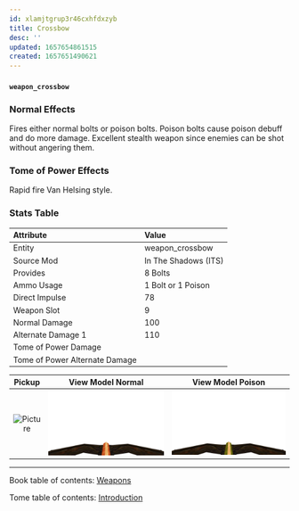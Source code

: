 ```yaml
---
id: xlamjtgrup3r46cxhfdxzyb
title: Crossbow
desc: ''
updated: 1657654861515
created: 1657651490621
---
```

#### `weapon_crossbow`

### Normal Effects
Fires either normal bolts or poison bolts.  Poison bolts cause poison debuff
and do more damage.  Excellent stealth weapon since enemies can be shot
without angering them.

### Tome of Power Effects
Rapid fire Van Helsing style.

### Stats Table

|Attribute                     |Value                          |
|:-----------------------------|:------------------------------|
|Entity                        |weapon_crossbow                |
|Source Mod                    |In The Shadows (ITS)           |
|Provides                      |8 Bolts                        |
|Ammo Usage                    |1 Bolt or 1 Poison             |
|Direct Impulse                |78                             |
|Weapon Slot                   |9                              |
|Normal Damage                 |100                            |
|Alternate Damage 1            |110                            |
|Tome of Power Damage          |                               |
|Tome of Power Alternate Damage|                               |

|Pickup|View Model Normal|View Model Poison|
|:---:|:---:|:---:|
![Picture](img/weapon_crossbow.png)|![Picture](img/v_crossbow1.png)|![Picture](img/v_crossbow2.png)|

-------------------------------------------------------------------------------
Book table of contents: [Weapons](3.0-Weapons.md)
<br />

Tome table of contents: [Introduction](1.0-Introduction.md)